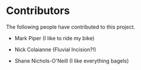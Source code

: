 # Contributors

The following people have contributed to this project.

* Mark Piper (I like to ride my bike)
* Nick Colaianne (Fluvial Incision?!)

* Shane Nichols-O'Neill (I like everything bagels)